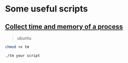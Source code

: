 # Some useful scripts

## [Collect time and memory of a process](https://github.com/jumormt/scripts/blob/main/tm)

> ubuntu

```sh
chmod +x tm
```

```sh
./tm your script
```
